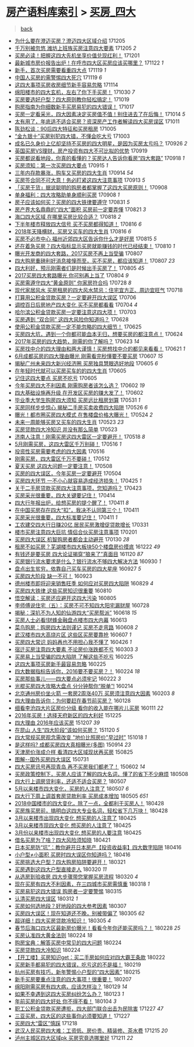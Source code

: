 [房产语料库索引](../../README.md)  > [买房_四大](买房_四大.md)
====
> [back](../README.md)

- [为什么要在澄迈买房？澄迈四大区域介绍](http://jkwz.applinzi.com/ittc/7043624762838877200.html#%E4%B8%BA%E4%BB%80%E4%B9%88%E8%A6%81%E5%9C%A8%E6%BE%84%E8%BF%88%E4%B9%B0%E6%88%BF%EF%BC%9F%E6%BE%84%E8%BF%88%E5%9B%9B%E5%A4%A7%E5%8C%BA%E5%9F%9F%E4%BB%8B%E7%BB%8D) 171205  
- [千万别被忽悠 潍坊上班族买房注意四大要素](http://jkwz.applinzi.com/ittc/7043512566406448144.html#%E5%8D%83%E4%B8%87%E5%88%AB%E8%A2%AB%E5%BF%BD%E6%82%A0+%E6%BD%8D%E5%9D%8A%E4%B8%8A%E7%8F%AD%E6%97%8F%E4%B9%B0%E6%88%BF%E6%B3%A8%E6%84%8F%E5%9B%9B%E5%A4%A7%E8%A6%81%E7%B4%A0) 171205 *2* 
- [买房必读！把握这四大先机坐享价值兑现红利！](http://jkwz.applinzi.com/ittc/7042058807620928528.html#%E4%B9%B0%E6%88%BF%E5%BF%85%E8%AF%BB%EF%BC%81%E6%8A%8A%E6%8F%A1%E8%BF%99%E5%9B%9B%E5%A4%A7%E5%85%88%E6%9C%BA%E5%9D%90%E4%BA%AB%E4%BB%B7%E5%80%BC%E5%85%91%E7%8E%B0%E7%BA%A2%E5%88%A9%EF%BC%81) 171201  
- [最新城市房价报告出炉！在呼市四大区买房应该买哪里？](http://jkwz.applinzi.com/ittc/7038689215406146576.html#%E6%9C%80%E6%96%B0%E5%9F%8E%E5%B8%82%E6%88%BF%E4%BB%B7%E6%8A%A5%E5%91%8A%E5%87%BA%E7%82%89%EF%BC%81%E5%9C%A8%E5%91%BC%E5%B8%82%E5%9B%9B%E5%A4%A7%E5%8C%BA%E4%B9%B0%E6%88%BF%E5%BA%94%E8%AF%A5%E4%B9%B0%E5%93%AA%E9%87%8C%EF%BC%9F) 171122 *1* 
- [新手，首次买房需要看重四大点](http://jkwz.applinzi.com/ittc/7037665738804954128.html#%E6%96%B0%E6%89%8B%EF%BC%8C%E9%A6%96%E6%AC%A1%E4%B9%B0%E6%88%BF%E9%9C%80%E8%A6%81%E7%9C%8B%E9%87%8D%E5%9B%9B%E5%A4%A7%E7%82%B9) 171119 *1* 
- [中国人买房的需警惕四大死穴](http://jkwz.applinzi.com/ittc/7037575075962815505.html#%E4%B8%AD%E5%9B%BD%E4%BA%BA%E4%B9%B0%E6%88%BF%E7%9A%84%E9%9C%80%E8%AD%A6%E6%83%95%E5%9B%9B%E5%A4%A7%E6%AD%BB%E7%A9%B4) 171119 *6* 
- [这四大事项买房收房细节新手容易忽略](http://jkwz.applinzi.com/ittc/7035919044060906513.html#%E8%BF%99%E5%9B%9B%E5%A4%A7%E4%BA%8B%E9%A1%B9%E4%B9%B0%E6%88%BF%E6%94%B6%E6%88%BF%E7%BB%86%E8%8A%82%E6%96%B0%E6%89%8B%E5%AE%B9%E6%98%93%E5%BF%BD%E7%95%A5) 171114  
- [绵阳楼市的四大玄机，左右了你下手买房！](http://jkwz.applinzi.com/ittc/7030330203144979472.html#%E7%BB%B5%E9%98%B3%E6%A5%BC%E5%B8%82%E7%9A%84%E5%9B%9B%E5%A4%A7%E7%8E%84%E6%9C%BA%EF%BC%8C%E5%B7%A6%E5%8F%B3%E4%BA%86%E4%BD%A0%E4%B8%8B%E6%89%8B%E4%B9%B0%E6%88%BF%EF%BC%81) 171030 *7* 
- [买房要选好户型？四大原则教你轻松搞定！](http://jkwz.applinzi.com/ittc/7026237625718014993.html#%E4%B9%B0%E6%88%BF%E8%A6%81%E9%80%89%E5%A5%BD%E6%88%B7%E5%9E%8B%EF%BC%9F%E5%9B%9B%E5%A4%A7%E5%8E%9F%E5%88%99%E6%95%99%E4%BD%A0%E8%BD%BB%E6%9D%BE%E6%90%9E%E5%AE%9A%EF%BC%81) 171019  
- [购房指南为你细数新手买房易犯的四大错误！](http://jkwz.applinzi.com/ittc/7025368180065829904.html#%E8%B4%AD%E6%88%BF%E6%8C%87%E5%8D%97%E4%B8%BA%E4%BD%A0%E7%BB%86%E6%95%B0%E6%96%B0%E6%89%8B%E4%B9%B0%E6%88%BF%E6%98%93%E7%8A%AF%E7%9A%84%E5%9B%9B%E5%A4%A7%E9%94%99%E8%AF%AF%EF%BC%81) 171017  
- [买房一定看采光，四大因素决定买房值不值！别住进去了在后悔！](http://jkwz.applinzi.com/ittc/7024277351628801041.html#%E4%B9%B0%E6%88%BF%E4%B8%80%E5%AE%9A%E7%9C%8B%E9%87%87%E5%85%89%EF%BC%8C%E5%9B%9B%E5%A4%A7%E5%9B%A0%E7%B4%A0%E5%86%B3%E5%AE%9A%E4%B9%B0%E6%88%BF%E5%80%BC%E4%B8%8D%E5%80%BC%EF%BC%81%E5%88%AB%E4%BD%8F%E8%BF%9B%E5%8E%BB%E4%BA%86%E5%9C%A8%E5%90%8E%E6%82%94%EF%BC%81) 171014 *5* 
- [太有用了，年底适不适合买房？资深房产工作者解读四大买房误区](http://jkwz.applinzi.com/ittc/7023251594077013009.html#%E5%A4%AA%E6%9C%89%E7%94%A8%E4%BA%86%EF%BC%8C%E5%B9%B4%E5%BA%95%E9%80%82%E4%B8%8D%E9%80%82%E5%90%88%E4%B9%B0%E6%88%BF%EF%BC%9F%E8%B5%84%E6%B7%B1%E6%88%BF%E4%BA%A7%E5%B7%A5%E4%BD%9C%E8%80%85%E8%A7%A3%E8%AF%BB%E5%9B%9B%E5%A4%A7%E4%B9%B0%E6%88%BF%E8%AF%AF%E5%8C%BA) 171011  
- [陈劲松谈：90后四大特征和买房租房](http://jkwz.applinzi.com/ittc/7021075941437211665.html#%E9%99%88%E5%8A%B2%E6%9D%BE%E8%B0%88%EF%BC%9A90%E5%90%8E%E5%9B%9B%E5%A4%A7%E7%89%B9%E5%BE%81%E5%92%8C%E4%B9%B0%E6%88%BF%E7%A7%9F%E6%88%BF) 171005  
- [“金九银十”买房别犯四大错，不懂会吃大亏](http://jkwz.applinzi.com/ittc/7019806642475107345.html#%E2%80%9C%E9%87%91%E4%B9%9D%E9%93%B6%E5%8D%81%E2%80%9D%E4%B9%B0%E6%88%BF%E5%88%AB%E7%8A%AF%E5%9B%9B%E5%A4%A7%E9%94%99%EF%BC%8C%E4%B8%8D%E6%87%82%E4%BC%9A%E5%90%83%E5%A4%A7%E4%BA%8F) 171003  
- [成名已久身价上亿却坚持不买房的四大明星，是因为买房太亏吗？](http://jkwz.applinzi.com/ittc/7017655362554168336.html#%E6%88%90%E5%90%8D%E5%B7%B2%E4%B9%85%E8%BA%AB%E4%BB%B7%E4%B8%8A%E4%BA%BF%E5%8D%B4%E5%9D%9A%E6%8C%81%E4%B8%8D%E4%B9%B0%E6%88%BF%E7%9A%84%E5%9B%9B%E5%A4%A7%E6%98%8E%E6%98%9F%EF%BC%8C%E6%98%AF%E5%9B%A0%E4%B8%BA%E4%B9%B0%E6%88%BF%E5%A4%AA%E4%BA%8F%E5%90%97%EF%BC%9F) 170926 *2* 
- [英国买房VS理财，房产投资有四大不可比拟的优势](http://jkwz.applinzi.com/ittc/7014981431909155857.html#%E8%8B%B1%E5%9B%BD%E4%B9%B0%E6%88%BFVS%E7%90%86%E8%B4%A2%EF%BC%8C%E6%88%BF%E4%BA%A7%E6%8A%95%E8%B5%84%E6%9C%89%E5%9B%9B%E5%A4%A7%E4%B8%8D%E5%8F%AF%E6%AF%94%E6%8B%9F%E7%9A%84%E4%BC%98%E5%8A%BF) 170919  
- [买房都说看地段，你真的看懂的？买房达人告诉你看房“四大套路”](http://jkwz.applinzi.com/ittc/7014737394514002961.html#%E4%B9%B0%E6%88%BF%E9%83%BD%E8%AF%B4%E7%9C%8B%E5%9C%B0%E6%AE%B5%EF%BC%8C%E4%BD%A0%E7%9C%9F%E7%9A%84%E7%9C%8B%E6%87%82%E7%9A%84%EF%BC%9F%E4%B9%B0%E6%88%BF%E8%BE%BE%E4%BA%BA%E5%91%8A%E8%AF%89%E4%BD%A0%E7%9C%8B%E6%88%BF%E2%80%9C%E5%9B%9B%E5%A4%A7%E5%A5%97%E8%B7%AF%E2%80%9D) 170918 *1* 
- [买房须知：第一次买房四大要点](http://jkwz.applinzi.com/ittc/7013580973206406160.html#%E4%B9%B0%E6%88%BF%E9%A1%BB%E7%9F%A5%EF%BC%9A%E7%AC%AC%E4%B8%80%E6%AC%A1%E4%B9%B0%E6%88%BF%E5%9B%9B%E5%A4%A7%E8%A6%81%E7%82%B9) 170915 *1* 
- [三年内存款暴涨，购车又买房的四大生肖](http://jkwz.applinzi.com/ittc/7013262230920102928.html#%E4%B8%89%E5%B9%B4%E5%86%85%E5%AD%98%E6%AC%BE%E6%9A%B4%E6%B6%A8%EF%BC%8C%E8%B4%AD%E8%BD%A6%E5%8F%88%E4%B9%B0%E6%88%BF%E7%9A%84%E5%9B%9B%E5%A4%A7%E7%94%9F%E8%82%96) 170914 *54* 
- [买房签合同不可大意！务必盯紧这四大注意事项](http://jkwz.applinzi.com/ittc/7012732499258770449.html#%E4%B9%B0%E6%88%BF%E7%AD%BE%E5%90%88%E5%90%8C%E4%B8%8D%E5%8F%AF%E5%A4%A7%E6%84%8F%EF%BC%81%E5%8A%A1%E5%BF%85%E7%9B%AF%E7%B4%A7%E8%BF%99%E5%9B%9B%E5%A4%A7%E6%B3%A8%E6%84%8F%E4%BA%8B%E9%A1%B9) 170913 *5* 
- [「买房干货」据说聪明的购房者都掌握了这四大买房原则！](http://jkwz.applinzi.com/ittc/7010965703316996881.html#%E3%80%8C%E4%B9%B0%E6%88%BF%E5%B9%B2%E8%B4%A7%E3%80%8D%E6%8D%AE%E8%AF%B4%E8%81%AA%E6%98%8E%E7%9A%84%E8%B4%AD%E6%88%BF%E8%80%85%E9%83%BD%E6%8E%8C%E6%8F%A1%E4%BA%86%E8%BF%99%E5%9B%9B%E5%A4%A7%E4%B9%B0%E6%88%BF%E5%8E%9F%E5%88%99%EF%BC%81) 170908  
- [单身福利：四大攻略助单身顺利买房](http://jkwz.applinzi.com/ittc/7010961689015747601.html#%E5%8D%95%E8%BA%AB%E7%A6%8F%E5%88%A9%EF%BC%9A%E5%9B%9B%E5%A4%A7%E6%94%BB%E7%95%A5%E5%8A%A9%E5%8D%95%E8%BA%AB%E9%A1%BA%E5%88%A9%E4%B9%B0%E6%88%BF) 170908 *1* 
- [房子应该如何买？买房的四大铁律要遵守](http://jkwz.applinzi.com/ittc/7007917660371944465.html#%E6%88%BF%E5%AD%90%E5%BA%94%E8%AF%A5%E5%A6%82%E4%BD%95%E4%B9%B0%EF%BC%9F%E4%B9%B0%E6%88%BF%E7%9A%84%E5%9B%9B%E5%A4%A7%E9%93%81%E5%BE%8B%E8%A6%81%E9%81%B5%E5%AE%88) 170831 *5* 
- [房产界大名鼎鼎的“四大”面积 买房前一定要弄懂](http://jkwz.applinzi.com/ittc/7004283543184999440.html#%E6%88%BF%E4%BA%A7%E7%95%8C%E5%A4%A7%E5%90%8D%E9%BC%8E%E9%BC%8E%E7%9A%84%E2%80%9C%E5%9B%9B%E5%A4%A7%E2%80%9D%E9%9D%A2%E7%A7%AF+%E4%B9%B0%E6%88%BF%E5%89%8D%E4%B8%80%E5%AE%9A%E8%A6%81%E5%BC%84%E6%87%82) 170821 *3* 
- [海口四大区域 在哪里买房比较合适？](http://jkwz.applinzi.com/ittc/7003152629365212176.html#%E6%B5%B7%E5%8F%A3%E5%9B%9B%E5%A4%A7%E5%8C%BA%E5%9F%9F+%E5%9C%A8%E5%93%AA%E9%87%8C%E4%B9%B0%E6%88%BF%E6%AF%94%E8%BE%83%E5%90%88%E9%80%82%EF%BC%9F) 170818 *2* 
- [下半年楼市释放四大信号 买不买房都得知道！](http://jkwz.applinzi.com/ittc/7002510357468546064.html#%E4%B8%8B%E5%8D%8A%E5%B9%B4%E6%A5%BC%E5%B8%82%E9%87%8A%E6%94%BE%E5%9B%9B%E5%A4%A7%E4%BF%A1%E5%8F%B7+%E4%B9%B0%E4%B8%8D%E4%B9%B0%E6%88%BF%E9%83%BD%E5%BE%97%E7%9F%A5%E9%81%93%EF%BC%81) 170816 *6* 
- [2018年天降横财，买房又买车的四大生肖](http://jkwz.applinzi.com/ittc/7002185907372033041.html#2018%E5%B9%B4%E5%A4%A9%E9%99%8D%E6%A8%AA%E8%B4%A2%EF%BC%8C%E4%B9%B0%E6%88%BF%E5%8F%88%E4%B9%B0%E8%BD%A6%E7%9A%84%E5%9B%9B%E5%A4%A7%E7%94%9F%E8%82%96) 170816 *6* 
- [买房不必市中心 福州近郊四大区告诉你什么才是好房](http://jkwz.applinzi.com/ittc/7002069356669043729.html#%E4%B9%B0%E6%88%BF%E4%B8%8D%E5%BF%85%E5%B8%82%E4%B8%AD%E5%BF%83+%E7%A6%8F%E5%B7%9E%E8%BF%91%E9%83%8A%E5%9B%9B%E5%A4%A7%E5%8C%BA%E5%91%8A%E8%AF%89%E4%BD%A0%E4%BB%80%E4%B9%88%E6%89%8D%E6%98%AF%E5%A5%BD%E6%88%BF) 170815 *5* 
- [还在着急买房？四大指标显示买房就能赚钱的时代已经结束！](http://jkwz.applinzi.com/ittc/7000112597310112784.html#%E8%BF%98%E5%9C%A8%E7%9D%80%E6%80%A5%E4%B9%B0%E6%88%BF%EF%BC%9F%E5%9B%9B%E5%A4%A7%E6%8C%87%E6%A0%87%E6%98%BE%E7%A4%BA%E4%B9%B0%E6%88%BF%E5%B0%B1%E8%83%BD%E8%B5%9A%E9%92%B1%E7%9A%84%E6%97%B6%E4%BB%A3%E5%B7%B2%E7%BB%8F%E7%BB%93%E6%9D%9F%EF%BC%81) 170810 *1* 
- [曝光开发商的四大套路，2017买房不再上当受骗](http://jkwz.applinzi.com/ittc/6999104934807864336.html#%E6%9B%9D%E5%85%89%E5%BC%80%E5%8F%91%E5%95%86%E7%9A%84%E5%9B%9B%E5%A4%A7%E5%A5%97%E8%B7%AF%EF%BC%8C2017%E4%B9%B0%E6%88%BF%E4%B8%8D%E5%86%8D%E4%B8%8A%E5%BD%93%E5%8F%97%E9%AA%97) 170807  
- [四大购房重磅利好消息接憧而至，买不买房，都应该知道！](http://jkwz.applinzi.com/ittc/6998706151498449937.html#%E5%9B%9B%E5%A4%A7%E8%B4%AD%E6%88%BF%E9%87%8D%E7%A3%85%E5%88%A9%E5%A5%BD%E6%B6%88%E6%81%AF%E6%8E%A5%E6%86%A7%E8%80%8C%E8%87%B3%EF%BC%8C%E4%B9%B0%E4%B8%8D%E4%B9%B0%E6%88%BF%EF%BC%8C%E9%83%BD%E5%BA%94%E8%AF%A5%E7%9F%A5%E9%81%93%EF%BC%81) 170807 *23* 
- [四大利好，预示刚需者们是时候出手买房了！](http://jkwz.applinzi.com/ittc/6998286889441035281.html#%E5%9B%9B%E5%A4%A7%E5%88%A9%E5%A5%BD%EF%BC%8C%E9%A2%84%E7%A4%BA%E5%88%9A%E9%9C%80%E8%80%85%E4%BB%AC%E6%98%AF%E6%97%B6%E5%80%99%E5%87%BA%E6%89%8B%E4%B9%B0%E6%88%BF%E4%BA%86%EF%BC%81) 170805 *45* 
- [2017买房四大套路曝光 你可别再上当了](http://jkwz.applinzi.com/ittc/6997996980192936976.html#2017%E4%B9%B0%E6%88%BF%E5%9B%9B%E5%A4%A7%E5%A5%97%E8%B7%AF%E6%9B%9D%E5%85%89+%E4%BD%A0%E5%8F%AF%E5%88%AB%E5%86%8D%E4%B8%8A%E5%BD%93%E4%BA%86) 170804 *9* 
- [买房需遵守四大“黄金原则” 你家房符合吗](http://jkwz.applinzi.com/ittc/6995411290133365776.html#%E4%B9%B0%E6%88%BF%E9%9C%80%E9%81%B5%E5%AE%88%E5%9B%9B%E5%A4%A7%E2%80%9C%E9%BB%84%E9%87%91%E5%8E%9F%E5%88%99%E2%80%9D+%E4%BD%A0%E5%AE%B6%E6%88%BF%E7%AC%A6%E5%90%88%E5%90%97) 170728 *8* 
- [现代家居风水 买房租房的四大风水禁忌：住宅宜方正、周边宜旺气](http://jkwz.applinzi.com/ittc/6991730422680388625.html#%E7%8E%B0%E4%BB%A3%E5%AE%B6%E5%B1%85%E9%A3%8E%E6%B0%B4+%E4%B9%B0%E6%88%BF%E7%A7%9F%E6%88%BF%E7%9A%84%E5%9B%9B%E5%A4%A7%E9%A3%8E%E6%B0%B4%E7%A6%81%E5%BF%8C%EF%BC%9A%E4%BD%8F%E5%AE%85%E5%AE%9C%E6%96%B9%E6%AD%A3%E3%80%81%E5%91%A8%E8%BE%B9%E5%AE%9C%E6%97%BA%E6%B0%94) 170718  
- [打算用公积金贷款买房？一定要避开四大误区](http://jkwz.applinzi.com/ittc/6987128259798893573.html#%E6%89%93%E7%AE%97%E7%94%A8%E5%85%AC%E7%A7%AF%E9%87%91%E8%B4%B7%E6%AC%BE%E4%B9%B0%E6%88%BF%EF%BC%9F%E4%B8%80%E5%AE%9A%E8%A6%81%E9%81%BF%E5%BC%80%E5%9B%9B%E5%A4%A7%E8%AF%AF%E5%8C%BA) 170706  
- [调控百日后房地产四大变化 买不买房都看看](http://jkwz.applinzi.com/ittc/6986229181414114308.html#%E8%B0%83%E6%8E%A7%E7%99%BE%E6%97%A5%E5%90%8E%E6%88%BF%E5%9C%B0%E4%BA%A7%E5%9B%9B%E5%A4%A7%E5%8F%98%E5%8C%96+%E4%B9%B0%E4%B8%8D%E4%B9%B0%E6%88%BF%E9%83%BD%E7%9C%8B%E7%9C%8B) 170704 *4* 
- [哈尔滨公积金贷款买房一定要注意这四大项！](http://jkwz.applinzi.com/ittc/6986046188271715333.html#%E5%93%88%E5%B0%94%E6%BB%A8%E5%85%AC%E7%A7%AF%E9%87%91%E8%B4%B7%E6%AC%BE%E4%B9%B0%E6%88%BF%E4%B8%80%E5%AE%9A%E8%A6%81%E6%B3%A8%E6%84%8F%E8%BF%99%E5%9B%9B%E5%A4%A7%E9%A1%B9%EF%BC%81) 170703  
- [买房遇到 “双合同” 这四大风险你知道吗？](http://jkwz.applinzi.com/ittc/6984150370824487941.html#%E4%B9%B0%E6%88%BF%E9%81%87%E5%88%B0+%E2%80%9C%E5%8F%8C%E5%90%88%E5%90%8C%E2%80%9D+%E8%BF%99%E5%9B%9B%E5%A4%A7%E9%A3%8E%E9%99%A9%E4%BD%A0%E7%9F%A5%E9%81%93%E5%90%97%EF%BC%9F) 170628  
- [使用公积金贷款买房一定不能忽略的四大细节！](http://jkwz.applinzi.com/ittc/6982813897718236164.html#%E4%BD%BF%E7%94%A8%E5%85%AC%E7%A7%AF%E9%87%91%E8%B4%B7%E6%AC%BE%E4%B9%B0%E6%88%BF%E4%B8%80%E5%AE%9A%E4%B8%8D%E8%83%BD%E5%BF%BD%E7%95%A5%E7%9A%84%E5%9B%9B%E5%A4%A7%E7%BB%86%E8%8A%82%EF%BC%81) 170625  
- [买房四大坑，遇到一个你都可能血本无归，想要买房的都注意点！](http://jkwz.applinzi.com/ittc/6982794641291084805.html#%E4%B9%B0%E6%88%BF%E5%9B%9B%E5%A4%A7%E5%9D%91%EF%BC%8C%E9%81%87%E5%88%B0%E4%B8%80%E4%B8%AA%E4%BD%A0%E9%83%BD%E5%8F%AF%E8%83%BD%E8%A1%80%E6%9C%AC%E6%97%A0%E5%BD%92%EF%BC%8C%E6%83%B3%E8%A6%81%E4%B9%B0%E6%88%BF%E7%9A%84%E9%83%BD%E6%B3%A8%E6%84%8F%E7%82%B9%EF%BC%81) 170624  
- [2017年买房的四大趋势，刚需的你了解吗？](http://jkwz.applinzi.com/ittc/6982373632197002244.html#2017%E5%B9%B4%E4%B9%B0%E6%88%BF%E7%9A%84%E5%9B%9B%E5%A4%A7%E8%B6%8B%E5%8A%BF%EF%BC%8C%E5%88%9A%E9%9C%80%E7%9A%84%E4%BD%A0%E4%BA%86%E8%A7%A3%E5%90%97%EF%BC%9F) 170623 *14* 
- [买房找中介的四大理由和两大谨慎！买房想找中介的都见来看看！](http://jkwz.applinzi.com/ittc/6981755859607487493.html#%E4%B9%B0%E6%88%BF%E6%89%BE%E4%B8%AD%E4%BB%8B%E7%9A%84%E5%9B%9B%E5%A4%A7%E7%90%86%E7%94%B1%E5%92%8C%E4%B8%A4%E5%A4%A7%E8%B0%A8%E6%85%8E%EF%BC%81%E4%B9%B0%E6%88%BF%E6%83%B3%E6%89%BE%E4%B8%AD%E4%BB%8B%E7%9A%84%E9%83%BD%E8%A7%81%E6%9D%A5%E7%9C%8B%E7%9C%8B%EF%BC%81) 170621 *1* 
- [6月成都买房的四大理由曝光 刚需看完秒懂要不要买房](http://jkwz.applinzi.com/ittc/6976461718409446405.html#6%E6%9C%88%E6%88%90%E9%83%BD%E4%B9%B0%E6%88%BF%E7%9A%84%E5%9B%9B%E5%A4%A7%E7%90%86%E7%94%B1%E6%9B%9D%E5%85%89+%E5%88%9A%E9%9C%80%E7%9C%8B%E5%AE%8C%E7%A7%92%E6%87%82%E8%A6%81%E4%B8%8D%E8%A6%81%E4%B9%B0%E6%88%BF) 170607 *15* 
- [揭秘广州未来四大新兴经济圈 买房独具慧眼选好地段](http://jkwz.applinzi.com/ittc/6975720221904995332.html#%E6%8F%AD%E7%A7%98%E5%B9%BF%E5%B7%9E%E6%9C%AA%E6%9D%A5%E5%9B%9B%E5%A4%A7%E6%96%B0%E5%85%B4%E7%BB%8F%E6%B5%8E%E5%9C%88+%E4%B9%B0%E6%88%BF%E7%8B%AC%E5%85%B7%E6%85%A7%E7%9C%BC%E9%80%89%E5%A5%BD%E5%9C%B0%E6%AE%B5) 170605 *6* 
- [在年轻时代就可以买房买车的的四大生肖](http://jkwz.applinzi.com/ittc/6975643111790216196.html#%E5%9C%A8%E5%B9%B4%E8%BD%BB%E6%97%B6%E4%BB%A3%E5%B0%B1%E5%8F%AF%E4%BB%A5%E4%B9%B0%E6%88%BF%E4%B9%B0%E8%BD%A6%E7%9A%84%E7%9A%84%E5%9B%9B%E5%A4%A7%E7%94%9F%E8%82%96) 170605  
- [记住这四大要点 买房不吃亏](http://jkwz.applinzi.com/ittc/6975633049747194885.html#%E8%AE%B0%E4%BD%8F%E8%BF%99%E5%9B%9B%E5%A4%A7%E8%A6%81%E7%82%B9+%E4%B9%B0%E6%88%BF%E4%B8%8D%E5%90%83%E4%BA%8F) 170605  
- [今年买房四大不利因素 刚需购房者该怎么选？](http://jkwz.applinzi.com/ittc/6974671076213654532.html#%E4%BB%8A%E5%B9%B4%E4%B9%B0%E6%88%BF%E5%9B%9B%E5%A4%A7%E4%B8%8D%E5%88%A9%E5%9B%A0%E7%B4%A0+%E5%88%9A%E9%9C%80%E8%B4%AD%E6%88%BF%E8%80%85%E8%AF%A5%E6%80%8E%E4%B9%88%E9%80%89%EF%BC%9F) 170602 *19* 
- [四大基础设施再升级 在开发区买房的赚大发了！](http://jkwz.applinzi.com/ittc/6974352168210400260.html#%E5%9B%9B%E5%A4%A7%E5%9F%BA%E7%A1%80%E8%AE%BE%E6%96%BD%E5%86%8D%E5%8D%87%E7%BA%A7+%E5%9C%A8%E5%BC%80%E5%8F%91%E5%8C%BA%E4%B9%B0%E6%88%BF%E7%9A%84%E8%B5%9A%E5%A4%A7%E5%8F%91%E4%BA%86%EF%BC%81) 170602  
- [毕业季大学生购房四大须知 买房远比租房划算](http://jkwz.applinzi.com/ittc/6973870676568966149.html#%E6%AF%95%E4%B8%9A%E5%AD%A3%E5%A4%A7%E5%AD%A6%E7%94%9F%E8%B4%AD%E6%88%BF%E5%9B%9B%E5%A4%A7%E9%A1%BB%E7%9F%A5+%E4%B9%B0%E6%88%BF%E8%BF%9C%E6%AF%94%E7%A7%9F%E6%88%BF%E5%88%92%E7%AE%97) 170531 *1* 
- [买房同样步步惊心 揭秘二手房买卖收费四大陷阱](http://jkwz.applinzi.com/ittc/6971895277861471237.html#%E4%B9%B0%E6%88%BF%E5%90%8C%E6%A0%B7%E6%AD%A5%E6%AD%A5%E6%83%8A%E5%BF%83+%E6%8F%AD%E7%A7%98%E4%BA%8C%E6%89%8B%E6%88%BF%E4%B9%B0%E5%8D%96%E6%94%B6%E8%B4%B9%E5%9B%9B%E5%A4%A7%E9%99%B7%E9%98%B1) 170526 *6* 
- [曝光！都市圈买房四大模式 在售楼盘价格大曝光！](http://jkwz.applinzi.com/ittc/6971271236767187973.html#%E6%9B%9D%E5%85%89%EF%BC%81%E9%83%BD%E5%B8%82%E5%9C%88%E4%B9%B0%E6%88%BF%E5%9B%9B%E5%A4%A7%E6%A8%A1%E5%BC%8F+%E5%9C%A8%E5%94%AE%E6%A5%BC%E7%9B%98%E4%BB%B7%E6%A0%BC%E5%A4%A7%E6%9B%9D%E5%85%89%EF%BC%81) 170524 *2* 
- [未来一周能够买房又买车的四大生肖](http://jkwz.applinzi.com/ittc/6970920525869089796.html#%E6%9C%AA%E6%9D%A5%E4%B8%80%E5%91%A8%E8%83%BD%E5%A4%9F%E4%B9%B0%E6%88%BF%E5%8F%88%E4%B9%B0%E8%BD%A6%E7%9A%84%E5%9B%9B%E5%A4%A7%E7%94%9F%E8%82%96) 170523 *23* 
- [买房贷款四大冷知识 并没有那么简单](http://jkwz.applinzi.com/ittc/6970849710368621573.html#%E4%B9%B0%E6%88%BF%E8%B4%B7%E6%AC%BE%E5%9B%9B%E5%A4%A7%E5%86%B7%E7%9F%A5%E8%AF%86+%E5%B9%B6%E6%B2%A1%E6%9C%89%E9%82%A3%E4%B9%88%E7%AE%80%E5%8D%95) 170523  
- [济南人注意！刚需买房这四大雷区一定要避开！](http://jkwz.applinzi.com/ittc/6969018494208181253.html#%E6%B5%8E%E5%8D%97%E4%BA%BA%E6%B3%A8%E6%84%8F%EF%BC%81%E5%88%9A%E9%9C%80%E4%B9%B0%E6%88%BF%E8%BF%99%E5%9B%9B%E5%A4%A7%E9%9B%B7%E5%8C%BA%E4%B8%80%E5%AE%9A%E8%A6%81%E9%81%BF%E5%BC%80%EF%BC%81) 170518 *8* 
- [5月刚需买房，这四大雷区千万别碰！](http://jkwz.applinzi.com/ittc/6968305457008477189.html#5%E6%9C%88%E5%88%9A%E9%9C%80%E4%B9%B0%E6%88%BF%EF%BC%8C%E8%BF%99%E5%9B%9B%E5%A4%A7%E9%9B%B7%E5%8C%BA%E5%8D%83%E4%B8%87%E5%88%AB%E7%A2%B0%EF%BC%81) 170516 *1* 
- [投资性买房需要考虑的四大因素](http://jkwz.applinzi.com/ittc/6968280156245345284.html#%E6%8A%95%E8%B5%84%E6%80%A7%E4%B9%B0%E6%88%BF%E9%9C%80%E8%A6%81%E8%80%83%E8%99%91%E7%9A%84%E5%9B%9B%E5%A4%A7%E5%9B%A0%E7%B4%A0) 170516  
- [刚需买房，四大雷区千万不要碰！](http://jkwz.applinzi.com/ittc/6966739974891242501.html#%E5%88%9A%E9%9C%80%E4%B9%B0%E6%88%BF%EF%BC%8C%E5%9B%9B%E5%A4%A7%E9%9B%B7%E5%8C%BA%E5%8D%83%E4%B8%87%E4%B8%8D%E8%A6%81%E7%A2%B0%EF%BC%81) 170512  
- [夏天买房 这四大问题一定要注意！](http://jkwz.applinzi.com/ittc/6965305714934285317.html#%E5%A4%8F%E5%A4%A9%E4%B9%B0%E6%88%BF+%E8%BF%99%E5%9B%9B%E5%A4%A7%E9%97%AE%E9%A2%98%E4%B8%80%E5%AE%9A%E8%A6%81%E6%B3%A8%E6%84%8F%EF%BC%81) 170508  
- [买房的四大误区，今年买房一定要避开](http://jkwz.applinzi.com/ittc/6963813234774639620.html#%E4%B9%B0%E6%88%BF%E7%9A%84%E5%9B%9B%E5%A4%A7%E8%AF%AF%E5%8C%BA%EF%BC%8C%E4%BB%8A%E5%B9%B4%E4%B9%B0%E6%88%BF%E4%B8%80%E5%AE%9A%E8%A6%81%E9%81%BF%E5%BC%80) 170504  
- [买房四大环节 一不小心就容易造成经济损失！](http://jkwz.applinzi.com/ittc/6960413645589709829.html#%E4%B9%B0%E6%88%BF%E5%9B%9B%E5%A4%A7%E7%8E%AF%E8%8A%82+%E4%B8%80%E4%B8%8D%E5%B0%8F%E5%BF%83%E5%B0%B1%E5%AE%B9%E6%98%93%E9%80%A0%E6%88%90%E7%BB%8F%E6%B5%8E%E6%8D%9F%E5%A4%B1%EF%BC%81) 170425 *1* 
- [关于二手房贷款买房四大注意事项，您知道吗？](http://jkwz.applinzi.com/ittc/6959117850122912773.html#%E5%85%B3%E4%BA%8E%E4%BA%8C%E6%89%8B%E6%88%BF%E8%B4%B7%E6%AC%BE%E4%B9%B0%E6%88%BF%E5%9B%9B%E5%A4%A7%E6%B3%A8%E6%84%8F%E4%BA%8B%E9%A1%B9%EF%BC%8C%E6%82%A8%E7%9F%A5%E9%81%93%E5%90%97%EF%BC%9F) 170423  
- [买房采光很重要，四大关键要记住！](http://jkwz.applinzi.com/ittc/6956389647772025860.html#%E4%B9%B0%E6%88%BF%E9%87%87%E5%85%89%E5%BE%88%E9%87%8D%E8%A6%81%EF%BC%8C%E5%9B%9B%E5%A4%A7%E5%85%B3%E9%94%AE%E8%A6%81%E8%AE%B0%E4%BD%8F%EF%BC%81) 170414  
- [四大行年报出炉，给想买房的提个醒了！](http://jkwz.applinzi.com/ittc/6955321947457061892.html#%E5%9B%9B%E5%A4%A7%E8%A1%8C%E5%B9%B4%E6%8A%A5%E5%87%BA%E7%82%89%EF%BC%8C%E7%BB%99%E6%83%B3%E4%B9%B0%E6%88%BF%E7%9A%84%E6%8F%90%E4%B8%AA%E9%86%92%E4%BA%86%EF%BC%81) 170411 *8* 
- [在中国买房存在四大“扣”，我决不认同第三个！](http://jkwz.applinzi.com/ittc/6955320046636254213.html#%E5%9C%A8%E4%B8%AD%E5%9B%BD%E4%B9%B0%E6%88%BF%E5%AD%98%E5%9C%A8%E5%9B%9B%E5%A4%A7%E2%80%9C%E6%89%A3%E2%80%9D%EF%BC%8C%E6%88%91%E5%86%B3%E4%B8%8D%E8%AE%A4%E5%90%8C%E7%AC%AC%E4%B8%89%E4%B8%AA%EF%BC%81) 170411  
- [买房采光很重要，四大标准要记住！](http://jkwz.applinzi.com/ittc/6955231658830726149.html#%E4%B9%B0%E6%88%BF%E9%87%87%E5%85%89%E5%BE%88%E9%87%8D%E8%A6%81%EF%BC%8C%E5%9B%9B%E5%A4%A7%E6%A0%87%E5%87%86%E8%A6%81%E8%AE%B0%E4%BD%8F%EF%BC%81) 170411 *1* 
- [工农建交四大行日赚20亿 居民买房激增促贷款增长](http://jkwz.applinzi.com/ittc/6951223598273528837.html#%E5%B7%A5%E5%86%9C%E5%BB%BA%E4%BA%A4%E5%9B%9B%E5%A4%A7%E8%A1%8C%E6%97%A5%E8%B5%9A20%E4%BA%BF+%E5%B1%85%E6%B0%91%E4%B9%B0%E6%88%BF%E6%BF%80%E5%A2%9E%E4%BF%83%E8%B4%B7%E6%AC%BE%E5%A2%9E%E9%95%BF) 170331  
- [楼市买房注意四大巨坑 情侣合伙买房注意事项](http://jkwz.applinzi.com/ittc/6925995803763278852.html#%E6%A5%BC%E5%B8%82%E4%B9%B0%E6%88%BF%E6%B3%A8%E6%84%8F%E5%9B%9B%E5%A4%A7%E5%B7%A8%E5%9D%91+%E6%83%85%E4%BE%A3%E5%90%88%E4%BC%99%E4%B9%B0%E6%88%BF%E6%B3%A8%E6%84%8F%E4%BA%8B%E9%A1%B9) 170201  
- [买房四大误区 机智购房者都会主动避开](http://jkwz.applinzi.com/ittc/6928624259705603076.html#%E4%B9%B0%E6%88%BF%E5%9B%9B%E5%A4%A7%E8%AF%AF%E5%8C%BA+%E6%9C%BA%E6%99%BA%E8%B4%AD%E6%88%BF%E8%80%85%E9%83%BD%E4%BC%9A%E4%B8%BB%E5%8A%A8%E9%81%BF%E5%BC%80) 170130 *28* 
- [租房不如买房？芜湖楼市四大板块50个楼盘房价摸底](http://jkwz.applinzi.com/ittc/6914369350017745925.html#%E7%A7%9F%E6%88%BF%E4%B8%8D%E5%A6%82%E4%B9%B0%E6%88%BF%EF%BC%9F%E8%8A%9C%E6%B9%96%E6%A5%BC%E5%B8%82%E5%9B%9B%E5%A4%A7%E6%9D%BF%E5%9D%9750%E4%B8%AA%E6%A5%BC%E7%9B%98%E6%88%BF%E4%BB%B7%E6%91%B8%E5%BA%95) 161222 *49* 
- [有钱还是要买房 四大论证揭穿“狼来了”真面目](http://jkwz.applinzi.com/ittc/6902569789909632005.html#%E6%9C%89%E9%92%B1%E8%BF%98%E6%98%AF%E8%A6%81%E4%B9%B0%E6%88%BF+%E5%9B%9B%E5%A4%A7%E8%AE%BA%E8%AF%81%E6%8F%AD%E7%A9%BF%E2%80%9C%E7%8B%BC%E6%9D%A5%E4%BA%86%E2%80%9D%E7%9C%9F%E9%9D%A2%E7%9B%AE) 161120 *87* 
- [买房银行流水要求是什么？银行流水不够四大解决方法](http://jkwz.applinzi.com/ittc/6883605169396253701.html#%E4%B9%B0%E6%88%BF%E9%93%B6%E8%A1%8C%E6%B5%81%E6%B0%B4%E8%A6%81%E6%B1%82%E6%98%AF%E4%BB%80%E4%B9%88%EF%BC%9F%E9%93%B6%E8%A1%8C%E6%B5%81%E6%B0%B4%E4%B8%8D%E5%A4%9F%E5%9B%9B%E5%A4%A7%E8%A7%A3%E5%86%B3%E6%96%B9%E6%B3%95) 160930 *1* 
- [盘点出生贫穷，依靠自己买车买房的四大星座](http://jkwz.applinzi.com/ittc/6882335728154969093.html#%E7%9B%98%E7%82%B9%E5%87%BA%E7%94%9F%E8%B4%AB%E7%A9%B7%EF%BC%8C%E4%BE%9D%E9%9D%A0%E8%87%AA%E5%B7%B1%E4%B9%B0%E8%BD%A6%E4%B9%B0%E6%88%BF%E7%9A%84%E5%9B%9B%E5%A4%A7%E6%98%9F%E5%BA%A7) 160927 *5* 
- [买房四大阶段  缺一不可！](http://jkwz.applinzi.com/ittc/6881092819355173893.html#%E4%B9%B0%E6%88%BF%E5%9B%9B%E5%A4%A7%E9%98%B6%E6%AE%B5++%E7%BC%BA%E4%B8%80%E4%B8%8D%E5%8F%AF%EF%BC%81) 160923  
- [德州楼市即将迎来销售旺季 如何应对买房四大陷阱](http://jkwz.applinzi.com/ittc/6871708218870465540.html#%E5%BE%B7%E5%B7%9E%E6%A5%BC%E5%B8%82%E5%8D%B3%E5%B0%86%E8%BF%8E%E6%9D%A5%E9%94%80%E5%94%AE%E6%97%BA%E5%AD%A3+%E5%A6%82%E4%BD%95%E5%BA%94%E5%AF%B9%E4%B9%B0%E6%88%BF%E5%9B%9B%E5%A4%A7%E9%99%B7%E9%98%B1) 160829 *4* 
- [买房四大铁律 这些买房知识很重要](http://jkwz.applinzi.com/ittc/6864788821442561029.html#%E4%B9%B0%E6%88%BF%E5%9B%9B%E5%A4%A7%E9%93%81%E5%BE%8B+%E8%BF%99%E4%BA%9B%E4%B9%B0%E6%88%BF%E7%9F%A5%E8%AF%86%E5%BE%88%E9%87%8D%E8%A6%81) 160810  
- [悟空解读：买房还应避开这四大污染](http://jkwz.applinzi.com/ittc/6862883678832821253.html#%E6%82%9F%E7%A9%BA%E8%A7%A3%E8%AF%BB%EF%BC%9A%E4%B9%B0%E6%88%BF%E8%BF%98%E5%BA%94%E9%81%BF%E5%BC%80%E8%BF%99%E5%9B%9B%E5%A4%A7%E6%B1%A1%E6%9F%93) 160805  
- [李师傅说住宅（五）：买房不可不知四大阳宅漏财屋](http://jkwz.applinzi.com/ittc/6859690631055803397.html#%E6%9D%8E%E5%B8%88%E5%82%85%E8%AF%B4%E4%BD%8F%E5%AE%85%EF%BC%88%E4%BA%94%EF%BC%89%EF%BC%9A%E4%B9%B0%E6%88%BF%E4%B8%8D%E5%8F%AF%E4%B8%8D%E7%9F%A5%E5%9B%9B%E5%A4%A7%E9%98%B3%E5%AE%85%E6%BC%8F%E8%B4%A2%E5%B1%8B) 160728  
- [揭秘：深扒不为人知的仙游四大“买房帮派”](http://jkwz.applinzi.com/ittc/6845014580224590853.html#%E6%8F%AD%E7%A7%98%EF%BC%9A%E6%B7%B1%E6%89%92%E4%B8%8D%E4%B8%BA%E4%BA%BA%E7%9F%A5%E7%9A%84%E4%BB%99%E6%B8%B8%E5%9B%9B%E5%A4%A7%E2%80%9C%E4%B9%B0%E6%88%BF%E5%B8%AE%E6%B4%BE%E2%80%9D) 160618 *15* 
- [买房人士必看!财蜂金融盘点楼市四大内幕](http://jkwz.applinzi.com/ittc/6843265906788271109.html#%E4%B9%B0%E6%88%BF%E4%BA%BA%E5%A3%AB%E5%BF%85%E7%9C%8B%21%E8%B4%A2%E8%9C%82%E9%87%91%E8%9E%8D%E7%9B%98%E7%82%B9%E6%A5%BC%E5%B8%82%E5%9B%9B%E5%A4%A7%E5%86%85%E5%B9%95) 160613  
- [菜鸟购房：购房四大法则谨记 买房不走弯路](http://jkwz.applinzi.com/ittc/6841372273810080772.html#%E8%8F%9C%E9%B8%9F%E8%B4%AD%E6%88%BF%EF%BC%9A%E8%B4%AD%E6%88%BF%E5%9B%9B%E5%A4%A7%E6%B3%95%E5%88%99%E8%B0%A8%E8%AE%B0+%E4%B9%B0%E6%88%BF%E4%B8%8D%E8%B5%B0%E5%BC%AF%E8%B7%AF) 160608 *2* 
- [武汉楼市四大高烧片区 这些区买房要靠抢](http://jkwz.applinzi.com/ittc/6841061275630830596.html#%E6%AD%A6%E6%B1%89%E6%A5%BC%E5%B8%82%E5%9B%9B%E5%A4%A7%E9%AB%98%E7%83%A7%E7%89%87%E5%8C%BA+%E8%BF%99%E4%BA%9B%E5%8C%BA%E4%B9%B0%E6%88%BF%E8%A6%81%E9%9D%A0%E6%8A%A2) 160607 *1* 
- [买房四大常识 妈妈再也不用担心我不懂了](http://jkwz.applinzi.com/ittc/6825444552236073989.html#%E4%B9%B0%E6%88%BF%E5%9B%9B%E5%A4%A7%E5%B8%B8%E8%AF%86+%E5%A6%88%E5%A6%88%E5%86%8D%E4%B9%9F%E4%B8%8D%E7%94%A8%E6%8B%85%E5%BF%83%E6%88%91%E4%B8%8D%E6%87%82%E4%BA%86) 160426 *1* 
- [宿迁买房注意四大要素 不论房价涨跌都不亏](http://jkwz.applinzi.com/ittc/6805310476552504324.html#%E5%AE%BF%E8%BF%81%E4%B9%B0%E6%88%BF%E6%B3%A8%E6%84%8F%E5%9B%9B%E5%A4%A7%E8%A6%81%E7%B4%A0+%E4%B8%8D%E8%AE%BA%E6%88%BF%E4%BB%B7%E6%B6%A8%E8%B7%8C%E9%83%BD%E4%B8%8D%E4%BA%8F) 160303 *3* 
- [买房易上当受骗的四大陷阱 了解这些不吃亏](http://jkwz.applinzi.com/ittc/6802786453805351940.html#%E4%B9%B0%E6%88%BF%E6%98%93%E4%B8%8A%E5%BD%93%E5%8F%97%E9%AA%97%E7%9A%84%E5%9B%9B%E5%A4%A7%E9%99%B7%E9%98%B1+%E4%BA%86%E8%A7%A3%E8%BF%99%E4%BA%9B%E4%B8%8D%E5%90%83%E4%BA%8F) 160225  
- [这四大事项买房新手最容易忽略](http://jkwz.applinzi.com/ittc/6802775167772132357.html#%E8%BF%99%E5%9B%9B%E5%A4%A7%E4%BA%8B%E9%A1%B9%E4%B9%B0%E6%88%BF%E6%96%B0%E6%89%8B%E6%9C%80%E5%AE%B9%E6%98%93%E5%BF%BD%E7%95%A5) 160225  
- [四大数据指标告诉你，2016要不要买房？！](http://jkwz.applinzi.com/ittc/6802351773834544133.html#%E5%9B%9B%E5%A4%A7%E6%95%B0%E6%8D%AE%E6%8C%87%E6%A0%87%E5%91%8A%E8%AF%89%E4%BD%A0%EF%BC%8C2016%E8%A6%81%E4%B8%8D%E8%A6%81%E4%B9%B0%E6%88%BF%EF%BC%9F%EF%BC%81) 160224 *18* 
- [买房那些事儿——四大要点必须牢记](http://jkwz.applinzi.com/ittc/6801594651110802436.html#%E4%B9%B0%E6%88%BF%E9%82%A3%E4%BA%9B%E4%BA%8B%E5%84%BF%E2%80%94%E2%80%94%E5%9B%9B%E5%A4%A7%E8%A6%81%E7%82%B9%E5%BF%85%E9%A1%BB%E7%89%A2%E8%AE%B0) 160222 *3* 
- [光棍买房四大攻略大盘点 分分钟帮你“脱单”!](http://jkwz.applinzi.com/ittc/6798617561054839812.html#%E5%85%89%E6%A3%8D%E4%B9%B0%E6%88%BF%E5%9B%9B%E5%A4%A7%E6%94%BB%E7%95%A5%E5%A4%A7%E7%9B%98%E7%82%B9+%E5%88%86%E5%88%86%E9%92%9F%E5%B8%AE%E4%BD%A0%E2%80%9C%E8%84%B1%E5%8D%95%E2%80%9D%21) 160214  
- [北京通州房价坐火箭 一套房2周涨40万 买房须注意四大因素](http://jkwz.applinzi.com/ittc/6794644904491877381.html#%E5%8C%97%E4%BA%AC%E9%80%9A%E5%B7%9E%E6%88%BF%E4%BB%B7%E5%9D%90%E7%81%AB%E7%AE%AD+%E4%B8%80%E5%A5%97%E6%88%BF2%E5%91%A8%E6%B6%A840%E4%B8%87+%E4%B9%B0%E6%88%BF%E9%A1%BB%E6%B3%A8%E6%84%8F%E5%9B%9B%E5%A4%A7%E5%9B%A0%E7%B4%A0) 160203 *8* 
- [四大理由告诉你：为何要赶在春节前买房？](http://jkwz.applinzi.com/ittc/6792420147788776452.html#%E5%9B%9B%E5%A4%A7%E7%90%86%E7%94%B1%E5%91%8A%E8%AF%89%E4%BD%A0%EF%BC%9A%E4%B8%BA%E4%BD%95%E8%A6%81%E8%B5%B6%E5%9C%A8%E6%98%A5%E8%8A%82%E5%89%8D%E4%B9%B0%E6%88%BF%EF%BC%9F) 160128  
- [细看李沧四大片区房价分级 看你的收入能在哪片儿买房](http://jkwz.applinzi.com/ittc/6786005066087662596.html#%E7%BB%86%E7%9C%8B%E6%9D%8E%E6%B2%A7%E5%9B%9B%E5%A4%A7%E7%89%87%E5%8C%BA%E6%88%BF%E4%BB%B7%E5%88%86%E7%BA%A7+%E7%9C%8B%E4%BD%A0%E7%9A%84%E6%94%B6%E5%85%A5%E8%83%BD%E5%9C%A8%E5%93%AA%E7%89%87%E5%84%BF%E4%B9%B0%E6%88%BF) 160111 *22* 
- [2016年买房！选择天府新区的四大利好](http://jkwz.applinzi.com/ittc/6779779644358394884.html#2016%E5%B9%B4%E4%B9%B0%E6%88%BF%EF%BC%81%E9%80%89%E6%8B%A9%E5%A4%A9%E5%BA%9C%E6%96%B0%E5%8C%BA%E7%9A%84%E5%9B%9B%E5%A4%A7%E5%88%A9%E5%A5%BD) 151225  
- [四大理由 2016年应该买房](http://jkwz.applinzi.com/ittc/6772969185982546949.html#%E5%9B%9B%E5%A4%A7%E7%90%86%E7%94%B1+2016%E5%B9%B4%E5%BA%94%E8%AF%A5%E4%B9%B0%E6%88%BF) 151207 *39* 
- [在昆山 人生“四大阶段”该如何买房？](http://jkwz.applinzi.com/ittc/6766698514705024004.html#%E5%9C%A8%E6%98%86%E5%B1%B1+%E4%BA%BA%E7%94%9F%E2%80%9C%E5%9B%9B%E5%A4%A7%E9%98%B6%E6%AE%B5%E2%80%9D%E8%AF%A5%E5%A6%82%E4%BD%95%E4%B9%B0%E6%88%BF%EF%BC%9F) 151120 *5* 
- [四大常规买房观念需改变 &quot;地价比照房价&quot;早过时&quot;](http://jkwz.applinzi.com/ittc/6754417431595844613.html#%E5%9B%9B%E5%A4%A7%E5%B8%B8%E8%A7%84%E4%B9%B0%E6%88%BF%E8%A7%82%E5%BF%B5%E9%9C%80%E6%94%B9%E5%8F%98+%26quot%3B%E5%9C%B0%E4%BB%B7%E6%AF%94%E7%85%A7%E6%88%BF%E4%BB%B7%26quot%3B%E6%97%A9%E8%BF%87%E6%97%B6%26quot%3B) 151018 *1* 
- [是这样吗? 成都买房四大真相曝光(多图)](http://jkwz.applinzi.com/ittc/6741852053799502853.html#%E6%98%AF%E8%BF%99%E6%A0%B7%E5%90%97%3F+%E6%88%90%E9%83%BD%E4%B9%B0%E6%88%BF%E5%9B%9B%E5%A4%A7%E7%9C%9F%E7%9B%B8%E6%9B%9D%E5%85%89%28%E5%A4%9A%E5%9B%BE%29) 150914 *23* 
- [天津房价涨成介样 看清四大区域现状再买房](http://jkwz.applinzi.com/ittc/6734574897436951557.html#%E5%A4%A9%E6%B4%A5%E6%88%BF%E4%BB%B7%E6%B6%A8%E6%88%90%E4%BB%8B%E6%A0%B7+%E7%9C%8B%E6%B8%85%E5%9B%9B%E5%A4%A7%E5%8C%BA%E5%9F%9F%E7%8E%B0%E7%8A%B6%E5%86%8D%E4%B9%B0%E6%88%BF) 150825  
- [图解--国外买房四大误区](http://jkwz.applinzi.com/ittc/547650615489335549.html#%E5%9B%BE%E8%A7%A3--%E5%9B%BD%E5%A4%96%E4%B9%B0%E6%88%BF%E5%9B%9B%E5%A4%A7%E8%AF%AF%E5%8C%BA) 150731  
- [四大买房讯号再现青岛 再不买房我们都老了！](http://jkwz.applinzi.com/ittc/547650611418171281.html#%E5%9B%9B%E5%A4%A7%E4%B9%B0%E6%88%BF%E8%AE%AF%E5%8F%B7%E5%86%8D%E7%8E%B0%E9%9D%92%E5%B2%9B+%E5%86%8D%E4%B8%8D%E4%B9%B0%E6%88%BF%E6%88%91%E4%BB%AC%E9%83%BD%E8%80%81%E4%BA%86%EF%BC%81) 150602 *14* 
- [买房政策控制下，买房人应该了解的四大名词，懂了的省下不少麻烦](http://jkwz.applinzi.com/ittc/7100679466760274960.html#%E4%B9%B0%E6%88%BF%E6%94%BF%E7%AD%96%E6%8E%A7%E5%88%B6%E4%B8%8B%EF%BC%8C%E4%B9%B0%E6%88%BF%E4%BA%BA%E5%BA%94%E8%AF%A5%E4%BA%86%E8%A7%A3%E7%9A%84%E5%9B%9B%E5%A4%A7%E5%90%8D%E8%AF%8D%EF%BC%8C%E6%87%82%E4%BA%86%E7%9A%84%E7%9C%81%E4%B8%8B%E4%B8%8D%E5%B0%91%E9%BA%BB%E7%83%A6) 180508  
- [四大行上调房贷利率，还适不适合买房？](http://jkwz.applinzi.com/ittc/7100488174482752529.html#%E5%9B%9B%E5%A4%A7%E8%A1%8C%E4%B8%8A%E8%B0%83%E6%88%BF%E8%B4%B7%E5%88%A9%E7%8E%87%EF%BC%8C%E8%BF%98%E9%80%82%E4%B8%8D%E9%80%82%E5%90%88%E4%B9%B0%E6%88%BF%EF%BC%9F) 180507  
- [5月以来楼市四大变化，买房的人注意了](http://jkwz.applinzi.com/ittc/7100343217541350416.html#5%E6%9C%88%E4%BB%A5%E6%9D%A5%E6%A5%BC%E5%B8%82%E5%9B%9B%E5%A4%A7%E5%8F%98%E5%8C%96%EF%BC%8C%E4%B9%B0%E6%88%BF%E7%9A%84%E4%BA%BA%E6%B3%A8%E6%84%8F%E4%BA%86) 180507 *6* 
- [四大行下周上调首套房贷款利率 买房成本增加](http://jkwz.applinzi.com/ittc/7099581638717735946.html#%E5%9B%9B%E5%A4%A7%E8%A1%8C%E4%B8%8B%E5%91%A8%E4%B8%8A%E8%B0%83%E9%A6%96%E5%A5%97%E6%88%BF%E8%B4%B7%E6%AC%BE%E5%88%A9%E7%8E%87+%E4%B9%B0%E6%88%BF%E6%88%90%E6%9C%AC%E5%A2%9E%E5%8A%A0) 180505 *651* 
- [2018中国楼市的四大变化，除了一点，全都利于买房人！](http://jkwz.applinzi.com/ittc/7097044013901415440.html#2018%E4%B8%AD%E5%9B%BD%E6%A5%BC%E5%B8%82%E7%9A%84%E5%9B%9B%E5%A4%A7%E5%8F%98%E5%8C%96%EF%BC%8C%E9%99%A4%E4%BA%86%E4%B8%80%E7%82%B9%EF%BC%8C%E5%85%A8%E9%83%BD%E5%88%A9%E4%BA%8E%E4%B9%B0%E6%88%BF%E4%BA%BA%EF%BC%81) 180428  
- [买房族买房前，搞明白这四大专业名词，轻松省下几万块！](http://jkwz.applinzi.com/ittc/7096975314741888010.html#%E4%B9%B0%E6%88%BF%E6%97%8F%E4%B9%B0%E6%88%BF%E5%89%8D%EF%BC%8C%E6%90%9E%E6%98%8E%E7%99%BD%E8%BF%99%E5%9B%9B%E5%A4%A7%E4%B8%93%E4%B8%9A%E5%90%8D%E8%AF%8D%EF%BC%8C%E8%BD%BB%E6%9D%BE%E7%9C%81%E4%B8%8B%E5%87%A0%E4%B8%87%E5%9D%97%EF%BC%81) 180428  
- [3月以来楼市出现四大变化 想买房的人注意了](http://jkwz.applinzi.com/ittc/7095917857324139530.html#3%E6%9C%88%E4%BB%A5%E6%9D%A5%E6%A5%BC%E5%B8%82%E5%87%BA%E7%8E%B0%E5%9B%9B%E5%A4%A7%E5%8F%98%E5%8C%96+%E6%83%B3%E4%B9%B0%E6%88%BF%E7%9A%84%E4%BA%BA%E6%B3%A8%E6%84%8F%E4%BA%86) 180425  
- [3月以来楼市现四大变化 想买房的人注意了](http://jkwz.applinzi.com/ittc/7095853876769195015.html#3%E6%9C%88%E4%BB%A5%E6%9D%A5%E6%A5%BC%E5%B8%82%E7%8E%B0%E5%9B%9B%E5%A4%A7%E5%8F%98%E5%8C%96+%E6%83%B3%E4%B9%B0%E6%88%BF%E7%9A%84%E4%BA%BA%E6%B3%A8%E6%84%8F%E4%BA%86) 180425  
- [3月份以来楼市出现四大变化 想买房的人要注意](http://jkwz.applinzi.com/ittc/7095831341352616967.html#3%E6%9C%88%E4%BB%BD%E4%BB%A5%E6%9D%A5%E6%A5%BC%E5%B8%82%E5%87%BA%E7%8E%B0%E5%9B%9B%E5%A4%A7%E5%8F%98%E5%8C%96+%E6%83%B3%E4%B9%B0%E6%88%BF%E7%9A%84%E4%BA%BA%E8%A6%81%E6%B3%A8%E6%84%8F) 180425  
- [借名买房为了啥？四大风险须知晓](http://jkwz.applinzi.com/ittc/7094478777877005319.html#%E5%80%9F%E5%90%8D%E4%B9%B0%E6%88%BF%E4%B8%BA%E4%BA%86%E5%95%A5%EF%BC%9F%E5%9B%9B%E5%A4%A7%E9%A3%8E%E9%99%A9%E9%A1%BB%E7%9F%A5%E6%99%93) 180421  
- [日本买房防“坑”：教你避开日本房产【投资收益率】四大数字陷阱](http://jkwz.applinzi.com/ittc/7092607514640401424.html#%E6%97%A5%E6%9C%AC%E4%B9%B0%E6%88%BF%E9%98%B2%E2%80%9C%E5%9D%91%E2%80%9D%EF%BC%9A%E6%95%99%E4%BD%A0%E9%81%BF%E5%BC%80%E6%97%A5%E6%9C%AC%E6%88%BF%E4%BA%A7%E3%80%90%E6%8A%95%E8%B5%84%E6%94%B6%E7%9B%8A%E7%8E%87%E3%80%91%E5%9B%9B%E5%A4%A7%E6%95%B0%E5%AD%97%E9%99%B7%E9%98%B1) 180416  
- [小户型≠小面积 买房时四大误区你知道吗？](http://jkwz.applinzi.com/ittc/7092507156035404817.html#%E5%B0%8F%E6%88%B7%E5%9E%8B%E2%89%A0%E5%B0%8F%E9%9D%A2%E7%A7%AF+%E4%B9%B0%E6%88%BF%E6%97%B6%E5%9B%9B%E5%A4%A7%E8%AF%AF%E5%8C%BA%E4%BD%A0%E7%9F%A5%E9%81%93%E5%90%97%EF%BC%9F) 180416  
- [买房挑选大户型？四大购房陷阱要避开！](http://jkwz.applinzi.com/ittc/7082882756608787472.html#%E4%B9%B0%E6%88%BF%E6%8C%91%E9%80%89%E5%A4%A7%E6%88%B7%E5%9E%8B%EF%BC%9F%E5%9B%9B%E5%A4%A7%E8%B4%AD%E6%88%BF%E9%99%B7%E9%98%B1%E8%A6%81%E9%81%BF%E5%BC%80%EF%BC%81) 180321  
- [买房遇到这四大户型直接走人](http://jkwz.applinzi.com/ittc/7082613552894706698.html#%E4%B9%B0%E6%88%BF%E9%81%87%E5%88%B0%E8%BF%99%E5%9B%9B%E5%A4%A7%E6%88%B7%E5%9E%8B%E7%9B%B4%E6%8E%A5%E8%B5%B0%E4%BA%BA) 180320 *11* 
- [从选房到验收房 四大步骤带您掌握买房流程](http://jkwz.applinzi.com/ittc/7082504837772346375.html#%E4%BB%8E%E9%80%89%E6%88%BF%E5%88%B0%E9%AA%8C%E6%94%B6%E6%88%BF+%E5%9B%9B%E5%A4%A7%E6%AD%A5%E9%AA%A4%E5%B8%A6%E6%82%A8%E6%8E%8C%E6%8F%A1%E4%B9%B0%E6%88%BF%E6%B5%81%E7%A8%8B) 180320 *4* 
- [现在买房有四大不利因素，在三四城市买房需慎重](http://jkwz.applinzi.com/ittc/7081550445543949329.html#%E7%8E%B0%E5%9C%A8%E4%B9%B0%E6%88%BF%E6%9C%89%E5%9B%9B%E5%A4%A7%E4%B8%8D%E5%88%A9%E5%9B%A0%E7%B4%A0%EF%BC%8C%E5%9C%A8%E4%B8%89%E5%9B%9B%E5%9F%8E%E5%B8%82%E4%B9%B0%E6%88%BF%E9%9C%80%E6%85%8E%E9%87%8D) 180318 *1* 
- [买房易犯这四大错误 购房者一定要警惕](http://jkwz.applinzi.com/ittc/7080704312215077904.html#%E4%B9%B0%E6%88%BF%E6%98%93%E7%8A%AF%E8%BF%99%E5%9B%9B%E5%A4%A7%E9%94%99%E8%AF%AF+%E8%B4%AD%E6%88%BF%E8%80%85%E4%B8%80%E5%AE%9A%E8%A6%81%E8%AD%A6%E6%83%95) 180315  
- [认清买房四大误区](http://jkwz.applinzi.com/ittc/7079613920895829002.html#%E8%AE%A4%E6%B8%85%E4%B9%B0%E6%88%BF%E5%9B%9B%E5%A4%A7%E8%AF%AF%E5%8C%BA) 180312 *1* 
- [买房如何选地段？好地段的四大参考因素](http://jkwz.applinzi.com/ittc/7077684057435800593.html#%E4%B9%B0%E6%88%BF%E5%A6%82%E4%BD%95%E9%80%89%E5%9C%B0%E6%AE%B5%EF%BC%9F%E5%A5%BD%E5%9C%B0%E6%AE%B5%E7%9A%84%E5%9B%9B%E5%A4%A7%E5%8F%82%E8%80%83%E5%9B%A0%E7%B4%A0) 180307  
- [买房四大误区！现在知道还不晚，别被带偏了](http://jkwz.applinzi.com/ittc/7077031753799959569.html#%E4%B9%B0%E6%88%BF%E5%9B%9B%E5%A4%A7%E8%AF%AF%E5%8C%BA%EF%BC%81%E7%8E%B0%E5%9C%A8%E7%9F%A5%E9%81%93%E8%BF%98%E4%B8%8D%E6%99%9A%EF%BC%8C%E5%88%AB%E8%A2%AB%E5%B8%A6%E5%81%8F%E4%BA%86) 180305 *62* 
- [超详细！四大买房贷款冷知识！](http://jkwz.applinzi.com/ittc/7076922262177711110.html#%E8%B6%85%E8%AF%A6%E7%BB%86%EF%BC%81%E5%9B%9B%E5%A4%A7%E4%B9%B0%E6%88%BF%E8%B4%B7%E6%AC%BE%E5%86%B7%E7%9F%A5%E8%AF%86%EF%BC%81) 180305 *4* 
- [春节后海口四大区最新房价曝光！看看今年你还能买房吗？！](http://jkwz.applinzi.com/ittc/7075050102232450065.html#%E6%98%A5%E8%8A%82%E5%90%8E%E6%B5%B7%E5%8F%A3%E5%9B%9B%E5%A4%A7%E5%8C%BA%E6%9C%80%E6%96%B0%E6%88%BF%E4%BB%B7%E6%9B%9D%E5%85%89%EF%BC%81%E7%9C%8B%E7%9C%8B%E4%BB%8A%E5%B9%B4%E4%BD%A0%E8%BF%98%E8%83%BD%E4%B9%B0%E6%88%BF%E5%90%97%EF%BC%9F%EF%BC%81) 180228 *25* 
- [买房认准四大黄金法则](http://jkwz.applinzi.com/ittc/7073683000057660433.html#%E4%B9%B0%E6%88%BF%E8%AE%A4%E5%87%86%E5%9B%9B%E5%A4%A7%E9%BB%84%E9%87%91%E6%B3%95%E5%88%99) 180224 *18* 
- [购房宝典：解答买房中常见的四大问题](http://jkwz.applinzi.com/ittc/7073599146428990481.html#%E8%B4%AD%E6%88%BF%E5%AE%9D%E5%85%B8%EF%BC%9A%E8%A7%A3%E7%AD%94%E4%B9%B0%E6%88%BF%E4%B8%AD%E5%B8%B8%E8%A7%81%E7%9A%84%E5%9B%9B%E5%A4%A7%E9%97%AE%E9%A2%98) 180224  
- [买房贷款四大冷知识](http://jkwz.applinzi.com/ittc/7073589851951989771.html#%E4%B9%B0%E6%88%BF%E8%B4%B7%E6%AC%BE%E5%9B%9B%E5%A4%A7%E5%86%B7%E7%9F%A5%E8%AF%86) 180224  
- [【开工喽】买房知识get：买二手房如何应对四大霸王条款](http://jkwz.applinzi.com/ittc/7072924057052120070.html#%E3%80%90%E5%BC%80%E5%B7%A5%E5%96%BD%E3%80%91%E4%B9%B0%E6%88%BF%E7%9F%A5%E8%AF%86get%EF%BC%9A%E4%B9%B0%E4%BA%8C%E6%89%8B%E6%88%BF%E5%A6%82%E4%BD%95%E5%BA%94%E5%AF%B9%E5%9B%9B%E5%A4%A7%E9%9C%B8%E7%8E%8B%E6%9D%A1%E6%AC%BE) 180222  
- [买房新手都易犯的四大错误，吃亏这的不是福！](http://jkwz.applinzi.com/ittc/7071938081546830865.html#%E4%B9%B0%E6%88%BF%E6%96%B0%E6%89%8B%E9%83%BD%E6%98%93%E7%8A%AF%E7%9A%84%E5%9B%9B%E5%A4%A7%E9%94%99%E8%AF%AF%EF%BC%8C%E5%90%83%E4%BA%8F%E8%BF%99%E7%9A%84%E4%B8%8D%E6%98%AF%E7%A6%8F%EF%BC%81) 180219  
- [杭州买房有技巧，新年警惕小户型的“四大因素”](http://jkwz.applinzi.com/ittc/7070079734602269707.html#%E6%9D%AD%E5%B7%9E%E4%B9%B0%E6%88%BF%E6%9C%89%E6%8A%80%E5%B7%A7%EF%BC%8C%E6%96%B0%E5%B9%B4%E8%AD%A6%E6%83%95%E5%B0%8F%E6%88%B7%E5%9E%8B%E7%9A%84%E2%80%9C%E5%9B%9B%E5%A4%A7%E5%9B%A0%E7%B4%A0%E2%80%9D) 180215  
- [新手买房要重点注意的四大事项！很重要！](http://jkwz.applinzi.com/ittc/7067317468622488582.html#%E6%96%B0%E6%89%8B%E4%B9%B0%E6%88%BF%E8%A6%81%E9%87%8D%E7%82%B9%E6%B3%A8%E6%84%8F%E7%9A%84%E5%9B%9B%E5%A4%A7%E4%BA%8B%E9%A1%B9%EF%BC%81%E5%BE%88%E9%87%8D%E8%A6%81%EF%BC%81) 180207  
- [绵阳刚需买房有四大病，应该怎样治？](http://jkwz.applinzi.com/ittc/7064073634581054481.html#%E7%BB%B5%E9%98%B3%E5%88%9A%E9%9C%80%E4%B9%B0%E6%88%BF%E6%9C%89%E5%9B%9B%E5%A4%A7%E7%97%85%EF%BC%8C%E5%BA%94%E8%AF%A5%E6%80%8E%E6%A0%B7%E6%B2%BB%EF%BC%9F) 180129 *14* 
- [如果不幸遇到这四大买房纠纷怎么办？](http://jkwz.applinzi.com/ittc/7061777838250656775.html#%E5%A6%82%E6%9E%9C%E4%B8%8D%E5%B9%B8%E9%81%87%E5%88%B0%E8%BF%99%E5%9B%9B%E5%A4%A7%E4%B9%B0%E6%88%BF%E7%BA%A0%E7%BA%B7%E6%80%8E%E4%B9%88%E5%8A%9E%EF%BC%9F) 180123 *1* 
- [年前买房的四大好处 你不得不看！](http://jkwz.applinzi.com/ittc/7054759274851337223.html#%E5%B9%B4%E5%89%8D%E4%B9%B0%E6%88%BF%E7%9A%84%E5%9B%9B%E5%A4%A7%E5%A5%BD%E5%A4%84+%E4%BD%A0%E4%B8%8D%E5%BE%97%E4%B8%8D%E7%9C%8B%EF%BC%81) 180104 *3* 
- [职工公积金贷款买房遭拒，四大部门联合出击为民除害](http://jkwz.applinzi.com/ittc/7051813222477202448.html#%E8%81%8C%E5%B7%A5%E5%85%AC%E7%A7%AF%E9%87%91%E8%B4%B7%E6%AC%BE%E4%B9%B0%E6%88%BF%E9%81%AD%E6%8B%92%EF%BC%8C%E5%9B%9B%E5%A4%A7%E9%83%A8%E9%97%A8%E8%81%94%E5%90%88%E5%87%BA%E5%87%BB%E4%B8%BA%E6%B0%91%E9%99%A4%E5%AE%B3) 171227 *47* 
- [三亚买房，四大区的这些事你必须要知道！](http://jkwz.applinzi.com/ittc/7051692208422388753.html#%E4%B8%89%E4%BA%9A%E4%B9%B0%E6%88%BF%EF%BC%8C%E5%9B%9B%E5%A4%A7%E5%8C%BA%E7%9A%84%E8%BF%99%E4%BA%9B%E4%BA%8B%E4%BD%A0%E5%BF%85%E9%A1%BB%E8%A6%81%E7%9F%A5%E9%81%93%EF%BC%81) 171227  
- [买房四大“雷区”慎踩](http://jkwz.applinzi.com/ittc/7048453755056423953.html#%E4%B9%B0%E6%88%BF%E5%9B%9B%E5%A4%A7%E2%80%9C%E9%9B%B7%E5%8C%BA%E2%80%9D%E6%85%8E%E8%B8%A9) 171218  
- [武汉人民买房四大难：工资低、房价贵、精装修、茶水费](http://jkwz.applinzi.com/ittc/7047253261680116753.html#%E6%AD%A6%E6%B1%89%E4%BA%BA%E6%B0%91%E4%B9%B0%E6%88%BF%E5%9B%9B%E5%A4%A7%E9%9A%BE%EF%BC%9A%E5%B7%A5%E8%B5%84%E4%BD%8E%E3%80%81%E6%88%BF%E4%BB%B7%E8%B4%B5%E3%80%81%E7%B2%BE%E8%A3%85%E4%BF%AE%E3%80%81%E8%8C%B6%E6%B0%B4%E8%B4%B9) 171215 *20* 
- [泸州主城区四大区域pk 买房究竟选哪里好](http://jkwz.applinzi.com/ittc/7045746214471992337.html#%E6%B3%B8%E5%B7%9E%E4%B8%BB%E5%9F%8E%E5%8C%BA%E5%9B%9B%E5%A4%A7%E5%8C%BA%E5%9F%9Fpk+%E4%B9%B0%E6%88%BF%E7%A9%B6%E7%AB%9F%E9%80%89%E5%93%AA%E9%87%8C%E5%A5%BD) 171211 *22* 
